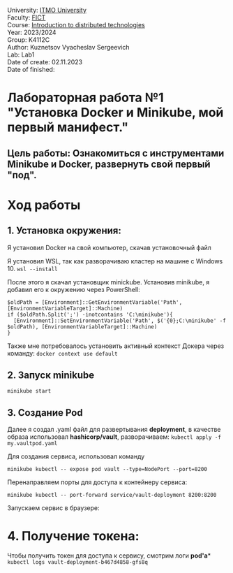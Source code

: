 University: [ITMO University](https://itmo.ru/ru/) \
Faculty: [FICT](https://fict.itmo.ru) \
Course: [Introduction to distributed technologies](https://github.com/itmo-ict-faculty/introduction-to-distributed-technologies) \
Year: 2023/2024\
Group: K4112C\
Author: Kuznetsov Vyacheslav Sergeevich \
Lab: Lab1 \
Date of create: 02.11.2023 \
Date of finished: 

# Лабораторная работа №1 "Установка Docker и Minikube, мой первый манифест."
## Цель работы: Ознакомиться с инструментами Minikube и Docker, развернуть свой первый "под".

# Ход работы

## 1. Установка окружения:
Я установил Docker на свой компьютер, скачав установочный файл

Я установил WSL, так как разворачиваю кластер на машине с Windows 10.
```wsl --install```

После этого я скачал установщик minickube.
Установив minikube, я добавил его к окружению через PowerShell:
```
$oldPath = [Environment]::GetEnvironmentVariable('Path', [EnvironmentVariableTarget]::Machine)
if ($oldPath.Split(';') -inotcontains 'C:\minikube'){
  [Environment]::SetEnvironmentVariable('Path', $('{0};C:\minikube' -f $oldPath), [EnvironmentVariableTarget]::Machine)
}
```

Также мне потребовалось установить активный контекст Докера через команду:
```docker context use default```



## 2. Запуск minikube
```
minikube start
```

## 3. Создание Pod 
Далее я создал .yaml файл для развертывания **deployment**, в качестве образа использовал **hashicorp/vault**, разворачиваем:
```kubectl apply -f my.vaultpod.yaml```

Для создания сервиса, использовал команду
```
minikube kubectl -- expose pod vault --type=NodePort --port=8200
```

Перенаправляем порты для доступа к контейнеру сервиса:
```
minikube kubectl -- port-forward service/vault-deployment 8200:8200
```

Запускаем сервис в браузере:

# 4. Получение токена:
Чтобы получить токен для доступа к сервису, смотрим логи **pod'а***
``` kubectl logs vault-deployment-b467d4858-gfs8q```






